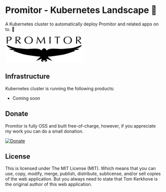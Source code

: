 # Promitor - Kubernetes Landscape 🔱

A Kubernetes cluster to automatically deploy Promitor and related apps on to. 🚢

![Logo](https://raw.githubusercontent.com/promitor/governance/main/logos/promitor-small.png)

## Infrastructure

Kubernetes cluster is running the following products:

- Coming soon

## Donate

Promitor is fully OSS and built free-of-charge, however, if you appreciate my work
you can do a small donation.

[![Donate](https://img.shields.io/badge/Donate%20via-GitHub-blue.svg?style=flat-square)](https://github.com/users/tomkerkhove/sponsorship)

## License

This is licensed under The MIT License (MIT). Which means that you can use, copy, modify, merge, publish, distribute, sublicense, and/or sell copies of the web application. But you always need to state that Tom Kerkhove is the original author of this web application.
